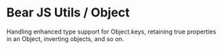# Bear JS Utils / Object

<p>
    Handling enhanced type support for Object.keys, retaining true properties in an Object, inverting objects, and so on.
</p>


